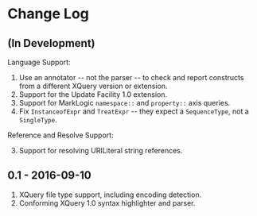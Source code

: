 # Change Log

## (In Development)

Language Support:

1.  Use an annotator -- not the parser -- to check and report constructs from a
    different XQuery version or extension.
2.  Support for the Update Facility 1.0 extension.
3.  Support for MarkLogic `namespace::` and `property::` axis queries.
4.  Fix `InstanceofExpr` and `TreatExpr` -- they expect a `SequenceType`, not a
    `SingleType`.

Reference and Resolve Support:

3.  Support for resolving URILiteral string references.

## 0.1 - 2016-09-10

1.  XQuery file type support, including encoding detection.
2.  Conforming XQuery 1.0 syntax highlighter and parser.
